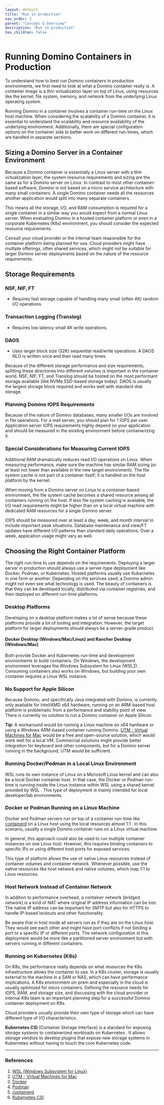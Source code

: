 ```yaml
---
layout: default
title: "Run in production"
nav_order: 3
parent: "Concept & Overview"
description: "Run in production"
has_children: false
---
```


# Running Domino Containers in Production

To understand how to best run Domino containers in production environments, we first need to look at what a Domino container really is. A container image is a thin virtualization layer on top of Linux, using resources like the kernel, file system, memory, and network from the underlying Linux operating system.

Running Domino in a container involves a container run-time on the Linux host machine. When considering the scalability of a Domino container, it is essential to understand the scalability and resource availability of the underlying environment. Additionally, there are special configuration options on the container side to better work on different run-times, which are handled in separate sections.

## Sizing a Domino Server in a Container Environment

Because a Domino container is essentially a Linux server with a thin virtualization layer, the system resource requirements and sizing are the same as for a Domino server on Linux. In contrast to most other container-based software, Domino is not based on a micro service architecture with many small containers. A single Domino container needs all the resources another application would split into many separate containers.

This means all the storage, I/O, and RAM consumption is required for a single container in a similar way you would expect from a normal Linux server. When evaluating Domino in a hosted container platform or even in a corporate Kubernetes (K8s) environment, you should consider the expected resource requirements.

Consult your cloud provider or the internal team responsible for the container platform being planned for use. Cloud providers might have multiple offerings, often shared services, which might not be suitable for larger Domino server deployments based on the nature of the resource requirements.

## Storage Requirements

### NSF, NIF, FT
- Requires fast storage capable of handling many small (often 4K) random I/O operations.

### Transaction Logging (Translog)
- Requires low latency small 4K write operations.

### DAOS
- Uses larger block size (32K) sequential read/write operations. A DAOS NLO is written once and then read many times.

Because of the different storage performance and size requirements, splitting these directories into different volumes is important in the container world. NSF, NIF, FT, and Translog should be hosted on the most performant storage available (like NVMe SSD-based storage today). DAOS is usually the largest storage block required and works well with standard disk storage.

### Planning Domino IOPS Requirements

Because of the nature of Domino databases, many smaller I/Os are involved in file operations. For a mail server, you should plan for 1 IOPS per user. Application server IOPS requirements highly depend on your application and should be measured in the existing environment before containerizing it.

### Special Considerations for Measuring Current IOPS

Additional RAM dramatically reduces read I/O operations on Linux. When measuring performance, make sure the machine has similar RAM sizing (or at least not lower than available in the new target environment). The file system cache is not part of a container itself; it is handled on the host platform by the kernel.

When moving from a Domino server on Linux to a container-based environment, the file system cache becomes a shared resource among all containers running on the host. If less file system caching is available, the I/O read requirements might be higher than on a local virtual machine with dedicated RAM resources for a single Domino server.

IOPS should be measured over at least a day, week, and month interval to include important peak situations. Database maintenance and view/FT updates have different I/O patterns than standard daily operations. Over a week, application usage might vary as well.

## Choosing the Right Container Platform

The right run-time to use depends on the requirements. Deploying a larger server in production should always use a server-type deployment like Docker, Podman, or Kubernetes. Hosted platforms usually use Kubernetes in one form or another. Depending on the services used, a Domino admin might not even see what technology is used. The beauty of containers is that they can be developed locally, distributed via container registries, and then deployed on different run-time platforms.

### Desktop Platforms

Developing on a desktop platform makes a lot of sense because these platforms provide a lot of tooling and integration. However, the target platform for larger deployments should always be a server-grade product.

#### Docker Desktop (Windows/Mac/Linux) and Rancher Desktop (Windows/Mac)

Both provide Docker and Kubernetes run-time and development environments to build containers. On Windows, the development environment leverages the Windows Subsystem for Linux (WSL2) . Consuming containers also works on Windows, but building your own container requires a Linux WSL instance.

### No Support for Apple Silicon

Because Domino, and specifically Java integrated with Domino, is currently only available for Intel/AMD x64 hardware, running on an ARM-based host platform is problematic from a performance and stability point of view. There is currently no solution to run a Domino container on Apple Silicon.

**Tip:** A workaround would be running a Linux machine on x64 hardware or using a Windows ARM-based container running Domino.  [UTM - Virtual Machines for Mac](https://mac.getutm.app/) would be a free and open-source solution, which would work well for a local VM. Commercial solutions might provide better integration for keyboard and other components, but for a Domino server running in the background, UTM would be sufficient.

### Running Docker/Podman in a Local Linux Environment

WSL runs its own instance of Linux on a Microsoft Linux kernel and can also be a local Docker container host. In that case, the Docker or Podman run-time is running inside the Linux instance within WSL using a shared kernel provided by WSL . This type of deployment is mainly intended for local developer/lab environments.

### Docker or Podman Running on a Linux Machine

Docker and Podman servers run on top of a container run-time like [containerd](https://containerd.io/) on a Linux host using the local resources almost 1:1  . In this scenario, usually a single Domino container runs on a Linux virtual machine.

In general, this approach could also be used to run multiple container instances on one Linux host. However, this requires binding containers to specific IPs or using different host ports for exposed services.

This type of platform allows the use of native Linux resources instead of container volumes and container network. Whenever possible, use the native resources like host network and native volumes, which map 1:1 to Linux resources.

### Host Network Instead of Container Network

In addition to performance overhead, a container network (bridged network) is a kind of NAT where original IP address information can be lost. The native IP address can be important for SMTP but also for HTTPS to handle IP-based lockouts and other functionality.

Be aware that in host mode all servers run as if they are on the Linux host. They would see each other and might have port conflicts if not binding a port to a specific IP or different ports. The network configuration in this deployment would be more like a partitioned server environment but with servers running in different containers.

### Running on Kubernetes (K8s)

On K8s, the performance really depends on what resources the K8s infrastructure allows the container to use. In a K8s cluster, storage is usually external to the machine in a SAN or NAS, which can have performance implications. A K8s environment on-prem and especially in the cloud is usually optimized for micro containers. Defining the resource needs for IOPS, RAM, and storage size, and discussing with the cloud provider or internal K8s team is an important planning step for a successful Domino container deployment on K8s.

Cloud providers usually provide their own type of storage which can have different type of I/O characteristics.

**Kubernetes CSI** (Container Storage Interface) is a standard for exposing storage systems to containerized workloads on Kubernetes . It allows storage vendors to develop plugins that expose new storage systems in Kubernetes without having to touch the core Kubernetes code.

---

### References

1. [WSL (Windows Subsystem for Linux)](https://docs.microsoft.com/en-us/windows/wsl/)
2. [UTM - Virtual Machines for Mac](https://mac.getutm.app/)
3. [Docker](https://www.docker.com/)
4. [Podman](https://podman.io/)
5. [containerd](https://containerd.io/)
6. [Kubernetes CSI](https://kubernetes-csi.github.io/docs/)

